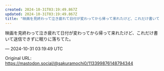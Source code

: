 ```yaml
---
created: 2024-10-31T03:19:49.867Z
updated: 2024-10-31T03:19:49.867Z
title: "映画を見終わって泣き疲れて日付が変わってから帰って来れたけど、これだけ書いて送信[...]"
---
```


<p>映画を見終わって泣き疲れて日付が変わってから帰って来れたけど、これだけ書いて送信できずに眠りに落ちてた。</p>

&mdash; 2024-10-31 03:19:49 UTC

Original URL: https://mastodon.social/@sakuramochi0/113399876148794344
